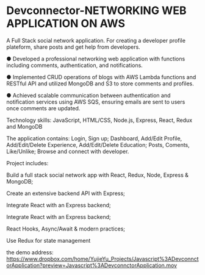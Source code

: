 # Devconnector-NETWORKING WEB APPLICATION ON AWS

A Full Stack social network application. 
For creating a developer profile plateform, share posts and get help from developers.

● Developed a professional networking web application with functions including comments, authentication, and notifications.

● Implemented CRUD operations of blogs with AWS Lambda functions and RESTful API and utilized MongoDB and S3 to
store comments and profiles.

● Achieved scalable communication between authentication and notification services using AWS SQS, ensuring emails are sent
to users once comments are updated.


Technology skills: JavaScript, HTML/CSS, Node.js, Express, React, Redux and MongoDB

The application contains: 
                          Login, Sign up;
                          Dashboard, Add/Edit Profile, Add/Edit/Delete Experience, Add/Edit/Delete Education;
                          Posts, Coments, Like/Unlike;
                          Browse and connect with developer.
                      
                      
Project includes:

Build a full stack social network app with React, Redux, Node, Express & MongoDB;

Create an extensive backend API with Express;

Integrate React with an Express backend;

Integrate React with an Express backend;

React Hooks, Async/Await & modern practices;

Use Redux for state management
                          
                          
the demo address: https://www.dropbox.com/home/YujieYu_Projects/Javascript%3ADevconnctorApplication?preview=Javascript%3ADevconnctorApplication.mov
